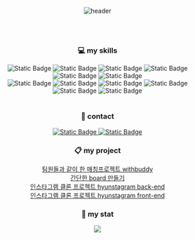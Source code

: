 
<div align=center>
    
![header](https://capsule-render.vercel.app/api?type=Rounded&&text=devchyun96's%20GitHub)

  <br/>
  <br/>

### 💻 my skills
    

  <img alt="Static Badge" src="https://img.shields.io/badge/Java-0769AD?logoColor=white">
<img alt="Static Badge" src="https://img.shields.io/badge/Spring%20boot-6DB33F?logo=springboot&logoColor=white">
<img alt="Static Badge" src="https://img.shields.io/badge/Thymeleaf-005F0F?logo=thymeleaf&logoColor=white">
  <img alt="Static Badge" src="https://img.shields.io/badge/Javascript-F7DF1E?logo=javascript&logoColor=white">
  <img alt="Static Badge" src="https://img.shields.io/badge/Node.js-339933?logo=nodedotjs&logoColor=white">
  <img alt="Static Badge" src="https://img.shields.io/badge/jquery-0769AD?logo=jquery&logoColor=white"><br/>
  <img alt="Static Badge" src="https://img.shields.io/badge/HTML5-E34F26?logo=html5&logoColor=white">
  <img alt="Static Badge" src="https://img.shields.io/badge/CSS3-1572B6?logo=css3&logoColor=white">
  <img alt="Static Badge" src="https://img.shields.io/badge/MySQL-4479A1?logo=mysql&logoColor=white">
  <img alt="Static Badge" src="https://img.shields.io/badge/Amazon%20EC2-FF9900?logo=amazon%20ec2&logoColor=white">
  <img alt="Static Badge" src="https://img.shields.io/badge/Git%20hub-181717?logo=github&logoColor=white">
  <img alt="Static Badge" src="https://img.shields.io/badge/VS%20Code-007ACC?logo=visualstudiocode&logoColor=white">

  <br/>
  <br/>

### 🔔 contact
<a href="mailto:devchyun96@naver.com">
    <img alt="Static Badge" src="https://img.shields.io/badge/Naver-03C75A?logo=naver&logoColor=white">
</a>
<a href="mailto:chlhun416@gmail.com">
    <img alt="Static Badge" src="https://img.shields.io/badge/Gmail-EA4335?logo=gmail&logoColor=white">
</a>

### 📋 my project
<a href="https://github.com/devchyun96/Withbuddy_project.git">
    팀원들과 같이 한 매칭프로젝트 withbuddy
</a>
<br/>
<a href="https://github.com/devchyun96/Board.git">
    간단한 board 만들기
</a>
<br/>
<a href="https://github.com/devchyun96/hyunstagram.git">
     인스타그램 클론 프로젝트 hyunstagram back-end
</a>
<br/>
<a href="https://github.com/devchyun96/clone.git">
    인스타그램 클론 프로젝트 hyunstagram front-end
</a>

### 🏅 my stat

<img src="https://github-readme-stats.vercel.app/api?username=devchyun96&show_icons=true&theme=dark">

</div>
<!--
**devchyun96/devchyun96** is a ✨ _special_ ✨ repository because its `README.md` (this file) appears on your GitHub profile.

Here are some ideas to get you started:

- 🔭 I’m currently working on ...
- 🌱 I’m currently learning ...
- 👯 I’m looking to collaborate on ...
- 🤔 I’m looking for help with ...
- 💬 Ask me about ...
- 📫 How to reach me: ...
- 😄 Pronouns: ...
- ⚡ Fun fact: ...
-->
